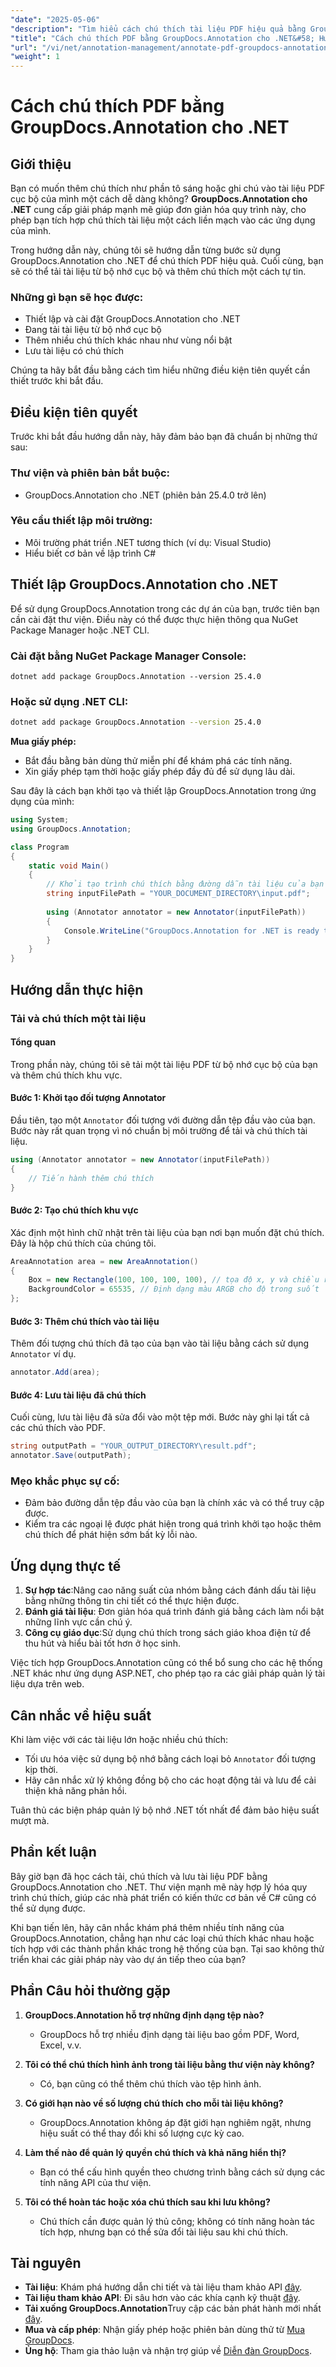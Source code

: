 ```yaml
---
"date": "2025-05-06"
"description": "Tìm hiểu cách chú thích tài liệu PDF hiệu quả bằng GroupDocs.Annotation cho .NET. Hướng dẫn này bao gồm thiết lập, thêm chú thích và lưu công việc của bạn."
"title": "Cách chú thích PDF bằng GroupDocs.Annotation cho .NET&#58; Hướng dẫn toàn diện"
"url": "/vi/net/annotation-management/annotate-pdf-groupdocs-annotation-net/"
"weight": 1
---
```


# Cách chú thích PDF bằng GroupDocs.Annotation cho .NET

## Giới thiệu

Bạn có muốn thêm chú thích như phần tô sáng hoặc ghi chú vào tài liệu PDF cục bộ của mình một cách dễ dàng không? **GroupDocs.Annotation cho .NET** cung cấp giải pháp mạnh mẽ giúp đơn giản hóa quy trình này, cho phép bạn tích hợp chú thích tài liệu một cách liền mạch vào các ứng dụng của mình.

Trong hướng dẫn này, chúng tôi sẽ hướng dẫn từng bước sử dụng GroupDocs.Annotation cho .NET để chú thích PDF hiệu quả. Cuối cùng, bạn sẽ có thể tải tài liệu từ bộ nhớ cục bộ và thêm chú thích một cách tự tin.

### Những gì bạn sẽ học được:
- Thiết lập và cài đặt GroupDocs.Annotation cho .NET
- Đang tải tài liệu từ bộ nhớ cục bộ
- Thêm nhiều chú thích khác nhau như vùng nổi bật
- Lưu tài liệu có chú thích

Chúng ta hãy bắt đầu bằng cách tìm hiểu những điều kiện tiên quyết cần thiết trước khi bắt đầu.

## Điều kiện tiên quyết

Trước khi bắt đầu hướng dẫn này, hãy đảm bảo bạn đã chuẩn bị những thứ sau:

### Thư viện và phiên bản bắt buộc:
- GroupDocs.Annotation cho .NET (phiên bản 25.4.0 trở lên)

### Yêu cầu thiết lập môi trường:
- Môi trường phát triển .NET tương thích (ví dụ: Visual Studio)
- Hiểu biết cơ bản về lập trình C#

## Thiết lập GroupDocs.Annotation cho .NET

Để sử dụng GroupDocs.Annotation trong các dự án của bạn, trước tiên bạn cần cài đặt thư viện. Điều này có thể được thực hiện thông qua NuGet Package Manager hoặc .NET CLI.

### Cài đặt bằng NuGet Package Manager Console:
```shell
dotnet add package GroupDocs.Annotation --version 25.4.0
```

### Hoặc sử dụng .NET CLI:
```bash
dotnet add package GroupDocs.Annotation --version 25.4.0
```

**Mua giấy phép:**
- Bắt đầu bằng bản dùng thử miễn phí để khám phá các tính năng.
- Xin giấy phép tạm thời hoặc giấy phép đầy đủ để sử dụng lâu dài.

Sau đây là cách bạn khởi tạo và thiết lập GroupDocs.Annotation trong ứng dụng của mình:

```csharp
using System;
using GroupDocs.Annotation;

class Program
{
    static void Main()
    {
        // Khởi tạo trình chú thích bằng đường dẫn tài liệu của bạn
        string inputFilePath = "YOUR_DOCUMENT_DIRECTORY\input.pdf";
        
        using (Annotator annotator = new Annotator(inputFilePath))
        {
            Console.WriteLine("GroupDocs.Annotation for .NET is ready to use.");
        }
    }
}
```

## Hướng dẫn thực hiện

### Tải và chú thích một tài liệu

#### Tổng quan
Trong phần này, chúng tôi sẽ tải một tài liệu PDF từ bộ nhớ cục bộ của bạn và thêm chú thích khu vực.

#### Bước 1: Khởi tạo đối tượng Annotator
Đầu tiên, tạo một `Annotator` đối tượng với đường dẫn tệp đầu vào của bạn. Bước này rất quan trọng vì nó chuẩn bị môi trường để tải và chú thích tài liệu.

```csharp
using (Annotator annotator = new Annotator(inputFilePath))
{
    // Tiến hành thêm chú thích
}
```

#### Bước 2: Tạo chú thích khu vực
Xác định một hình chữ nhật trên tài liệu của bạn nơi bạn muốn đặt chú thích. Đây là hộp chú thích của chúng tôi.

```csharp
AreaAnnotation area = new AreaAnnotation()
{
    Box = new Rectangle(100, 100, 100, 100), // tọa độ x, y và chiều rộng & chiều cao
    BackgroundColor = 65535, // Định dạng màu ARGB cho độ trong suốt
};
```

#### Bước 3: Thêm chú thích vào tài liệu
Thêm đối tượng chú thích đã tạo của bạn vào tài liệu bằng cách sử dụng `Annotator` ví dụ.

```csharp
annotator.Add(area);
```

#### Bước 4: Lưu tài liệu đã chú thích
Cuối cùng, lưu tài liệu đã sửa đổi vào một tệp mới. Bước này ghi lại tất cả các chú thích vào PDF.

```csharp
string outputPath = "YOUR_OUTPUT_DIRECTORY\result.pdf";
annotator.Save(outputPath);
```

### Mẹo khắc phục sự cố:
- Đảm bảo đường dẫn tệp đầu vào của bạn là chính xác và có thể truy cập được.
- Kiểm tra các ngoại lệ được phát hiện trong quá trình khởi tạo hoặc thêm chú thích để phát hiện sớm bất kỳ lỗi nào.

## Ứng dụng thực tế

1. **Sự hợp tác**:Nâng cao năng suất của nhóm bằng cách đánh dấu tài liệu bằng những thông tin chi tiết có thể thực hiện được.
2. **Đánh giá tài liệu**: Đơn giản hóa quá trình đánh giá bằng cách làm nổi bật những lĩnh vực cần chú ý.
3. **Công cụ giáo dục**:Sử dụng chú thích trong sách giáo khoa điện tử để thu hút và hiểu bài tốt hơn ở học sinh.

Việc tích hợp GroupDocs.Annotation cũng có thể bổ sung cho các hệ thống .NET khác như ứng dụng ASP.NET, cho phép tạo ra các giải pháp quản lý tài liệu dựa trên web.

## Cân nhắc về hiệu suất

Khi làm việc với các tài liệu lớn hoặc nhiều chú thích:
- Tối ưu hóa việc sử dụng bộ nhớ bằng cách loại bỏ `Annotator` đối tượng kịp thời.
- Hãy cân nhắc xử lý không đồng bộ cho các hoạt động tải và lưu để cải thiện khả năng phản hồi.

Tuân thủ các biện pháp quản lý bộ nhớ .NET tốt nhất để đảm bảo hiệu suất mượt mà.

## Phần kết luận

Bây giờ bạn đã học cách tải, chú thích và lưu tài liệu PDF bằng GroupDocs.Annotation cho .NET. Thư viện mạnh mẽ này hợp lý hóa quy trình chú thích, giúp các nhà phát triển có kiến thức cơ bản về C# cũng có thể sử dụng được.

Khi bạn tiến lên, hãy cân nhắc khám phá thêm nhiều tính năng của GroupDocs.Annotation, chẳng hạn như các loại chú thích khác nhau hoặc tích hợp với các thành phần khác trong hệ thống của bạn. Tại sao không thử triển khai các giải pháp này vào dự án tiếp theo của bạn?

## Phần Câu hỏi thường gặp

1. **GroupDocs.Annotation hỗ trợ những định dạng tệp nào?**
   - GroupDocs hỗ trợ nhiều định dạng tài liệu bao gồm PDF, Word, Excel, v.v.

2. **Tôi có thể chú thích hình ảnh trong tài liệu bằng thư viện này không?**
   - Có, bạn cũng có thể thêm chú thích vào tệp hình ảnh.

3. **Có giới hạn nào về số lượng chú thích cho mỗi tài liệu không?**
   - GroupDocs.Annotation không áp đặt giới hạn nghiêm ngặt, nhưng hiệu suất có thể thay đổi khi số lượng cực kỳ cao.

4. **Làm thế nào để quản lý quyền chú thích và khả năng hiển thị?**
   - Bạn có thể cấu hình quyền theo chương trình bằng cách sử dụng các tính năng API của thư viện.

5. **Tôi có thể hoàn tác hoặc xóa chú thích sau khi lưu không?**
   - Chú thích cần được quản lý thủ công; không có tính năng hoàn tác tích hợp, nhưng bạn có thể sửa đổi tài liệu sau khi chú thích.

## Tài nguyên

- **Tài liệu**: Khám phá hướng dẫn chi tiết và tài liệu tham khảo API [đây](https://docs.groupdocs.com/annotation/net/).
- **Tài liệu tham khảo API**: Đi sâu hơn vào các khía cạnh kỹ thuật [đây](https://reference.groupdocs.com/annotation/net/).
- **Tải xuống GroupDocs.Annotation**Truy cập các bản phát hành mới nhất [đây](https://releases.groupdocs.com/annotation/net/).
- **Mua và cấp phép**: Nhận giấy phép hoặc phiên bản dùng thử từ [Mua GroupDocs](https://purchase.groupdocs.com/buy).
- **Ủng hộ**: Tham gia thảo luận và nhận trợ giúp về [Diễn đàn GroupDocs](https://forum.groupdocs.com/c/annotation).